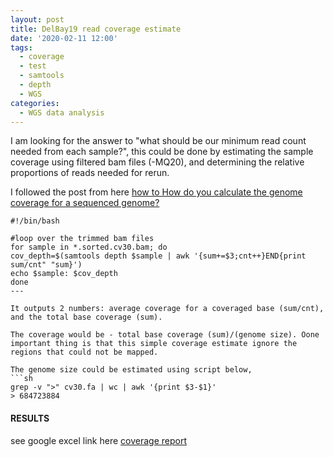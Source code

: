 ```yaml
---
layout: post
title: DelBay19 read coverage estimate
date: '2020-02-11 12:00'
tags:
  - coverage
  - test
  - samtools
  - depth
  - WGS
categories:
  - WGS data analysis
---
```


I am looking for the answer to "what should be our minimum read count needed from each sample?", this could be done by estimating the sample coverage using filtered bam files (-MQ20), and determining the relative proportions of reads needed for rerun.

I followed the post from here [how to How do you calculate the genome coverage for a sequenced genome?](http://seqanswers.com/forums/showthread.php?t=17725)

```shell
#!/bin/bash

#loop over the trimmed bam files
for sample in *.sorted.cv30.bam; do
cov_depth=$(samtools depth $sample | awk '{sum+=$3;cnt++}END{print sum/cnt" "sum}')
echo $sample: $cov_depth
done
---

It outputs 2 numbers: average coverage for a coveraged base (sum/cnt), and the total base coverage (sum).  

The coverage would be - total base coverage (sum)/(genome size). Oone important thing is that this simple coverage estimate ignore the regions that could not be mapped. 

The genome size could be estimated using script below,
```sh
grep -v ">" cv30.fa | wc | awk '{print $3-$1}'
> 684723884 
```
#### RESULTS

see google excel link here [coverage report](https://docs.google.com/spreadsheets/d/10V7vTdNp7oagq4SlPPfOGA-kgmrmh4x6m4olKCdzB6E/edit#gid=1728449447)

